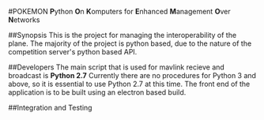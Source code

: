#POKEMON
<b>P</b>ython <b>O</b>n <b>K</b>omputers for <b>E</b>nhanced <b>M</b>anagement <b>O</b>ver <b>N</b>etworks

##Synopsis
This is the project for managing the interoperability of the plane. The majority of the project is python based, due
to the nature of the competition server's python based API.

##Developers
The main script that is used for mavlink recieve and broadcast is <b>Python 2.7</b>
Currently there are no procedures for Python 3 and above, so it is essential to use Python 2.7 at this time.
The front end of the application is to be built using an electron based build.

##Integration and Testing

